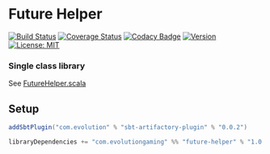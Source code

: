 # Future Helper
[![Build Status](https://github.com/evolution-gaming/future-helper/workflows/CI/badge.svg)](https://github.com/evolution-gaming/future-helper/actions?query=workflow%3ACI)
[![Coverage Status](https://coveralls.io/repos/github/evolution-gaming/future-helper/badge.svg?branch=master)](https://coveralls.io/github/evolution-gaming/future-helper?branch=master)
[![Codacy Badge](https://api.codacy.com/project/badge/Grade/65bfcb6aeeb84f6b9ab01287e171acbd)](https://www.codacy.com/app/evolution-gaming/future-helper?utm_source=github.com&amp;utm_medium=referral&amp;utm_content=evolution-gaming/future-helper&amp;utm_campaign=Badge_Grade)
[![Version](https://img.shields.io/badge/version-click-blue)](https://evolution.jfrog.io/artifactory/api/search/latestVersion?g=com.evolutiongaming&a=future-helper_2.13&repos=public)
[![License: MIT](https://img.shields.io/badge/License-MIT-yellowgreen.svg)](https://opensource.org/licenses/MIT)

### Single class library

See [FutureHelper.scala](src/main/scala/com/evolutiongaming/concurrent/FutureHelper.scala) 

## Setup

```scala
addSbtPlugin("com.evolution" % "sbt-artifactory-plugin" % "0.0.2")

libraryDependencies += "com.evolutiongaming" %% "future-helper" % "1.0.7"
```
